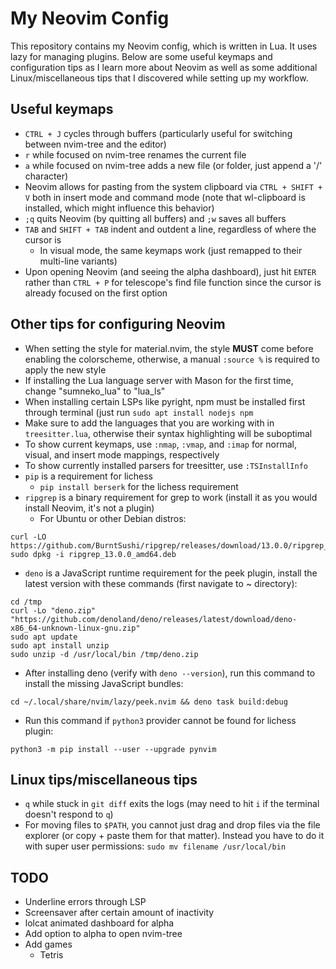 # My Neovim Config
This repository contains my Neovim config, which is written in Lua. It uses lazy for managing plugins. Below are some useful keymaps and configuration tips as I learn more about Neovim as well as some additional Linux/miscellaneous tips that I discovered while setting up my workflow. 

## Useful keymaps
- `CTRL + J` cycles through buffers (particularly useful for switching between nvim-tree and the editor)
- `r` while focused on nvim-tree renames the current file
- `a` while focused on nvim-tree adds a new file (or folder, just append a '/' character)
- Neovim allows for pasting from the system clipboard via `CTRL + SHIFT + V` both in insert mode and command mode (note that wl-clipboard is installed, which might influence this behavior)
- `;q` quits Neovim (by quitting all buffers) and `;w` saves all buffers
- `TAB` and `SHIFT + TAB` indent and outdent a line, regardless of where the cursor is
    - In visual mode, the same keymaps work (just remapped to their multi-line variants)
- Upon opening Neovim (and seeing the alpha dashboard), just hit `ENTER` rather than `CTRL + P` for telescope's find file function since the cursor is already focused on the first option

## Other tips for configuring Neovim
- When setting the style for material.nvim, the style **MUST** come before enabling the colorscheme, otherwise, a manual `:source %` is required to apply the new style
- If installing the Lua language server with Mason for the first time, change "sumneko_lua" to "lua_ls"
- When installing certain LSPs like pyright, npm must be installed first through terminal (just run `sudo apt install nodejs npm`
- Make sure to add the languages that you are working with in `treesitter.lua`, otherwise their syntax highlighting will be suboptimal
- To show current keymaps, use `:nmap`, `:vmap`, and `:imap` for normal, visual, and insert mode mappings, respectively
- To show currently installed parsers for treesitter, use `:TSInstallInfo`
- `pip` is a requirement for lichess
    - `pip install berserk` for the lichess requirement
- `ripgrep` is a binary requirement for grep to work (install it as you would install Neovim, it's not a plugin)
    - For Ubuntu or other Debian distros:
```
curl -LO https://github.com/BurntSushi/ripgrep/releases/download/13.0.0/ripgrep_13.0.0_amd64.deb
sudo dpkg -i ripgrep_13.0.0_amd64.deb
```
- `deno` is a JavaScript runtime requirement for the peek plugin, install the latest version with these commands (first navigate to ~ directory):
```
cd /tmp
curl -Lo "deno.zip" "https://github.com/denoland/deno/releases/latest/download/deno-x86_64-unknown-linux-gnu.zip"
sudo apt update
sudo apt install unzip
sudo unzip -d /usr/local/bin /tmp/deno.zip
```
- After installing deno (verify with `deno --version`), run this command to install the missing JavaScript bundles:
```
cd ~/.local/share/nvim/lazy/peek.nvim && deno task build:debug
```
- Run this command if `python3` provider cannot be found for lichess plugin:
```
python3 -m pip install --user --upgrade pynvim
```

## Linux tips/miscellaneous tips
- `q` while stuck in `git diff` exits the logs (may need to hit `i` if the terminal doesn't respond to `q`)
- For moving files to `$PATH`, you cannot just drag and drop files via the file explorer (or copy + paste them for that matter). Instead you have to do it with super user permissions: `sudo mv filename /usr/local/bin`

## TODO
- Underline errors through LSP
- Screensaver after certain amount of inactivity
- lolcat animated dashboard for alpha
- Add option to alpha to open nvim-tree
- Add games
    - Tetris
